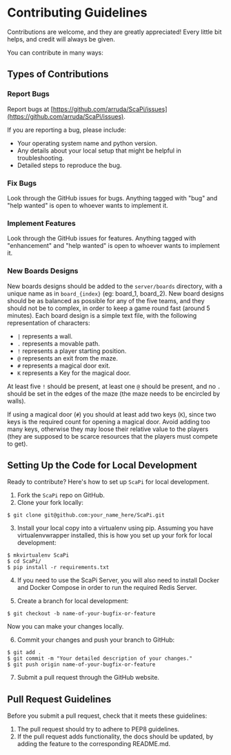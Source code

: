 # Contributing Guidelines
Contributions are welcome, and they are greatly appreciated! Every little bit helps, and credit will always be given.

You can contribute in many ways:

## Types of Contributions

### Report Bugs

Report bugs at [https://github.com/arruda/ScaPi/issues](https://github.com/arruda/ScaPi/issues).

If you are reporting a bug, please include:

* Your operating system name and python version.
* Any details about your local setup that might be helpful in troubleshooting.
* Detailed steps to reproduce the bug.

### Fix Bugs

Look through the GitHub issues for bugs. Anything tagged with "bug" and "help
wanted" is open to whoever wants to implement it.

### Implement Features

Look through the GitHub issues for features. Anything tagged with "enhancement"
and "help wanted" is open to whoever wants to implement it.

### New Boards Designs
New boards designs should be added to the `server/boards` directory, with a unique name as in `board_{index}` (eg: board_1, board_2).
New board designs should be as balanced as possible for any of the five teams, and they should not be to complex, in order to keep a game round fast (around 5 minutes).
Each board design is a simple text file, with the following representation of characters:
* `|` represents a wall.
* `.` represents a movable path.
* `!` represents a player starting position.
* `@` represents an exit from the maze.
* `#` represents a magical door exit.
* `K` represents a Key for the magical door.

At least five `!` should be present, at least one `@` should be present, and no `.` should be set in the edges of the maze (the maze needs to be encircled by walls).

If using a magical door (`#`) you should at least add two keys (`K`), since two keys is the required count for opening a magical door. Avoid adding too many keys, otherwise they may loose their relative value to the players (they are supposed to be scarce resources that the players must compete to get).


## Setting Up the Code for Local Development

Ready to contribute? Here's how to set up `ScaPi` for local development.

1. Fork the `ScaPi` repo on GitHub.
2. Clone your fork locally:
```
$ git clone git@github.com:your_name_here/ScaPi.git
```
3. Install your local copy into a virtualenv using pip. Assuming you have virtualenvwrapper installed, this is how you set up your fork for local development:
```
$ mkvirtualenv ScaPi
$ cd ScaPi/
$ pip install -r requirements.txt
```
4. If you need to use the ScaPi Server, you will also need to install Docker and Docker Compose in order to run the required Redis Server.

5. Create a branch for local development:
```
$ git checkout -b name-of-your-bugfix-or-feature
```
   Now you can make your changes locally.


6. Commit your changes and push your branch to GitHub:
```
$ git add .
$ git commit -m "Your detailed description of your changes."
$ git push origin name-of-your-bugfix-or-feature
```
7. Submit a pull request through the GitHub website.

## Pull Request Guidelines


Before you submit a pull request, check that it meets these guidelines:

1. The pull request should try to adhere to PEP8 guidelines.
2. If the pull request adds functionality, the docs should be updated, by adding the
   feature to the corresponding README.md.